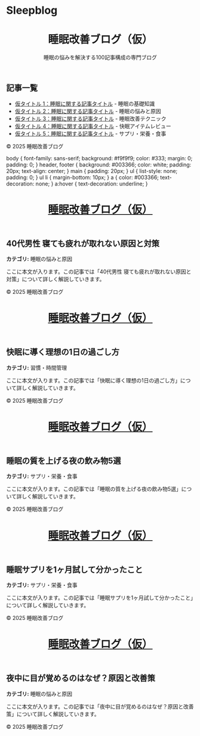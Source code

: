 # Sleepblog
<!DOCTYPE html>
<html lang="ja">
<head>
    <meta charset="UTF-8">
    <title>睡眠改善ブログ（仮）</title>
    <link rel="stylesheet" href="style.css">
</head>
<body>
    <header>
        <h1>睡眠改善ブログ（仮）</h1>
        <p>睡眠の悩みを解決する100記事構成の専門ブログ</p>
    </header>
    <main>
        <h2>記事一覧</h2>
        <ul>
            <li><a href="article001.html">仮タイトル 1：睡眠に関する記事タイトル</a> - <span>睡眠の基礎知識</span></li>
            <li><a href="article002.html">仮タイトル 2：睡眠に関する記事タイトル</a> - <span>睡眠の悩みと原因</span></li>
            <li><a href="article003.html">仮タイトル 3：睡眠に関する記事タイトル</a> - <span>睡眠改善テクニック</span></li>
            <li><a href="article004.html">仮タイトル 4：睡眠に関する記事タイトル</a> - <span>快眠アイテムレビュー</span></li>
            <li><a href="article005.html">仮タイトル 5：睡眠に関する記事タイトル</a> - <span>サプリ・栄養・食事</span></li>
            <!-- 残りの記事も順に追加可 -->
        </ul>
    </main>
    <footer>
        <p>&copy; 2025 睡眠改善ブログ</p>
    </footer>
</body>
</html>
body {
    font-family: sans-serif;
    background: #f9f9f9;
    color: #333;
    margin: 0;
    padding: 0;
}
header, footer {
    background: #003366;
    color: white;
    padding: 20px;
    text-align: center;
}
main {
    padding: 20px;
}
ul {
    list-style: none;
    padding: 0;
}
ul li {
    margin-bottom: 10px;
}
a {
    color: #003366;
    text-decoration: none;
}
a:hover {
    text-decoration: underline;
}
<!DOCTYPE html>
<html lang="ja">
<head>
  <meta charset="UTF-8">
  <title>40代男性 寝ても疲れが取れない原因と対策</title>
  <link rel="stylesheet" href="style.css">
</head>
<body>
  <header>
    <h1><a href="index.html">睡眠改善ブログ（仮）</a></h1>
  </header>
  <main>
    <h2>40代男性 寝ても疲れが取れない原因と対策</h2>
    <p><strong>カテゴリ:</strong> 睡眠の悩みと原因</p>
    <p>ここに本文が入ります。この記事では「40代男性 寝ても疲れが取れない原因と対策」について詳しく解説していきます。</p>
  </main>
  <footer>
    <p>&copy; 2025 睡眠改善ブログ</p>
  </footer>
</body>
</html>
<!DOCTYPE html>
<html lang="ja">
<head>
  <meta charset="UTF-8">
  <title>快眠に導く理想の1日の過ごし方</title>
  <link rel="stylesheet" href="style.css">
</head>
<body>
  <header>
    <h1><a href="index.html">睡眠改善ブログ（仮）</a></h1>
  </header>
  <main>
    <h2>快眠に導く理想の1日の過ごし方</h2>
    <p><strong>カテゴリ:</strong> 習慣・時間管理</p>
    <p>ここに本文が入ります。この記事では「快眠に導く理想の1日の過ごし方」について詳しく解説していきます。</p>
  </main>
  <footer>
    <p>&copy; 2025 睡眠改善ブログ</p>
  </footer>
</body>
</html>
<!DOCTYPE html>
<html lang="ja">
<head>
  <meta charset="UTF-8">
  <title>睡眠の質を上げる夜の飲み物5選</title>
  <link rel="stylesheet" href="style.css">
</head>
<body>
  <header>
    <h1><a href="index.html">睡眠改善ブログ（仮）</a></h1>
  </header>
  <main>
    <h2>睡眠の質を上げる夜の飲み物5選</h2>
    <p><strong>カテゴリ:</strong> サプリ・栄養・食事</p>
    <p>ここに本文が入ります。この記事では「睡眠の質を上げる夜の飲み物5選」について詳しく解説していきます。</p>
  </main>
  <footer>
    <p>&copy; 2025 睡眠改善ブログ</p>
  </footer>
</body>
</html>
<!DOCTYPE html>
<html lang="ja">
<head>
  <meta charset="UTF-8">
  <title>睡眠サプリを1ヶ月試して分かったこと</title>
  <link rel="stylesheet" href="style.css">
</head>
<body>
  <header>
    <h1><a href="index.html">睡眠改善ブログ（仮）</a></h1>
  </header>
  <main>
    <h2>睡眠サプリを1ヶ月試して分かったこと</h2>
    <p><strong>カテゴリ:</strong> サプリ・栄養・食事</p>
    <p>ここに本文が入ります。この記事では「睡眠サプリを1ヶ月試して分かったこと」について詳しく解説していきます。</p>
  </main>
  <footer>
    <p>&copy; 2025 睡眠改善ブログ</p>
  </footer>
</body>
</html>
<!DOCTYPE html>
<html lang="ja">
<head>
  <meta charset="UTF-8">
  <title>夜中に目が覚めるのはなぜ？原因と改善策</title>
  <link rel="stylesheet" href="style.css">
</head>
<body>
  <header>
    <h1><a href="index.html">睡眠改善ブログ（仮）</a></h1>
  </header>
  <main>
    <h2>夜中に目が覚めるのはなぜ？原因と改善策</h2>
    <p><strong>カテゴリ:</strong> 睡眠の悩みと原因</p>
    <p>ここに本文が入ります。この記事では「夜中に目が覚めるのはなぜ？原因と改善策」について詳しく解説していきます。</p>
  </main>
  <footer>
    <p>&copy; 2025 睡眠改善ブログ</p>
  </footer>
</body>
</html>
